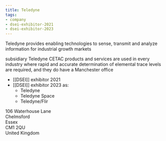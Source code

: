```yaml
---
title: Teledyne
tags:
- company
- dsei-exhibitor-2021
- dsei-exhibitor-2023
---
```

Teledyne provides enabling technologies to sense, transmit and analyze information for industrial growth markets

subsidiary Teledyne CETAC produ​cts and services are used in every industry where rapid and accurate determination of elemental trace levels are required, and they do have a Manchester office

- [[DSEI]] exhibitor 2021
- [[DSEI]] exhibitor 2023 as:
	- Teledyne
	- Teledyne Space
	- Teledyne/Flir

106 Waterhouse Lane  
Chelmsford  
Essex  
CM1 2QU  
United Kingdom